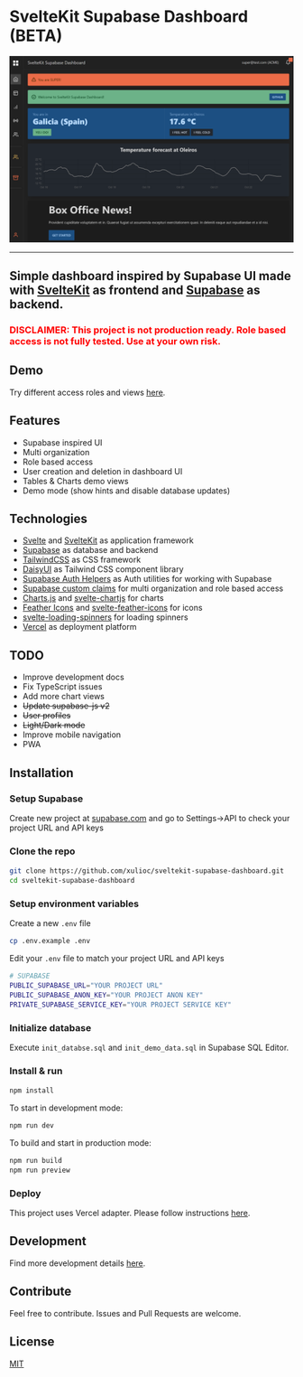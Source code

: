 

# SvelteKit Supabase Dashboard (BETA)

![alt text](/img/dashboard.png)

---

## Simple dashboard inspired by Supabase UI made with [SvelteKit](https://kit.svelte.dev/) as frontend and  [Supabase](https://supabase.com/) as backend.

<h3>
<span style="color:red">
DISCLAIMER: This project is not production ready. Role based access is not fully tested. Use at your own risk.
</h3>
</span>

## Demo
Try different access roles and views [here](https://sveltekit-supabase-dashboard.vercel.app/).

## Features
- Supabase inspired UI
- Multi organization
- Role based access
- User creation and deletion in dashboard UI
- Tables & Charts demo views
- Demo mode (show hints and disable database updates)


## Technologies
- [Svelte](https://svelte.dev/) and [SvelteKit](https://kit.svelte.dev/) as application framework
- [Supabase](https://supabase.com/) as database and backend
- [TailwindCSS](https://tailwindcss.com/) as CSS framework
- [DaisyUI](https://daisyui.com/) as Tailwind CSS component library
- [Supabase Auth Helpers](https://github.com/supabase/auth-helpers) as Auth utilities for working with Supabase
- [Supabase custom claims](https://github.com/supabase-community/supabase-custom-claims) for multi organization and role based access
- [Charts.js](https://www.chartjs.org/) and [svelte-chartjs](https://www.npmjs.com/package/svelte-chartjs) for charts
- [Feather Icons](https://feathericons.com/) and [svelte-feather-icons](https://www.npmjs.com/package/svelte-feather-icons) for icons
- [svelte-loading-spinners](https://www.npmjs.com/package/svelte-loading-spinners) for loading spinners
- [Vercel](https://vercel.com/) as deployment platform

## TODO
- Improve development docs
- Fix TypeScript issues
- Add more chart views
- ~~Update supabase-js v2~~
- ~~User profiles~~
- ~~Light/Dark mode~~
- Improve mobile navigation
- PWA
 
## Installation
### Setup Supabase
Create new project at [supabase.com](https://supabase.com/) and go to Settings->API to check your project URL and API keys

### Clone the repo
```bash
git clone https://github.com/xulioc/sveltekit-supabase-dashboard.git
cd sveltekit-supabase-dashboard
``` 

### Setup environment variables
Create a new `.env` file
```bash
cp .env.example .env
```
Edit your `.env` file to match your project URL and API keys
```bash
# SUPABASE
PUBLIC_SUPABASE_URL="YOUR PROJECT URL"
PUBLIC_SUPABASE_ANON_KEY="YOUR PROJECT ANON KEY"
PRIVATE_SUPABASE_SERVICE_KEY="YOUR PROJECT SERVICE KEY"
```

### Initialize database
Execute `init_databse.sql` and `init_demo_data.sql` in Supabase SQL Editor.

### Install & run

```bash
npm install
```
To start in development mode:
```bash
npm run dev
```
To build and start in production mode:
```bash
npm run build
npm run preview
```

### Deploy
This project uses Vercel adapter. Please follow instructions [here](https://vercel.com/guides/deploying-svelte-with-vercel).

## Development
Find more development details [here](https://github.com/xulioc/sveltekit-supabase-dashboard/blob/main/README_DEV.md).

## Contribute
Feel free to contribute. Issues and Pull Requests are welcome.

## License
[MIT](https://github.com/xulioc/sveltekit-supabase-dashboard/blob/main/LICENSE)